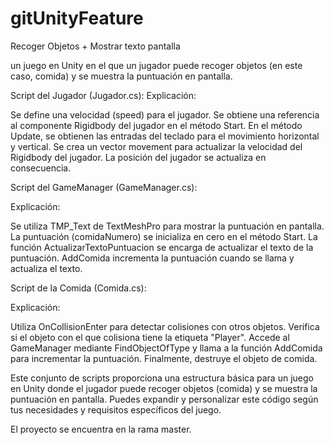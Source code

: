 # gitUnityFeature
Recoger Objetos + Mostrar texto pantalla

un juego en Unity en el que un jugador puede recoger objetos (en este caso, comida) y se muestra la puntuación en pantalla.

Script del Jugador (Jugador.cs):
Explicación:

Se define una velocidad (speed) para el jugador.
Se obtiene una referencia al componente Rigidbody del jugador en el método Start.
En el método Update, se obtienen las entradas del teclado para el movimiento horizontal y vertical.
Se crea un vector movement para actualizar la velocidad del Rigidbody del jugador.
La posición del jugador se actualiza en consecuencia.

Script del GameManager (GameManager.cs):

Explicación:

Se utiliza TMP_Text de TextMeshPro para mostrar la puntuación en pantalla.
La puntuación (comidaNumero) se inicializa en cero en el método Start.
La función ActualizarTextoPuntuacion se encarga de actualizar el texto de la puntuación.
AddComida incrementa la puntuación cuando se llama y actualiza el texto.

Script de la Comida (Comida.cs):

Explicación:

Utiliza OnCollisionEnter para detectar colisiones con otros objetos.
Verifica si el objeto con el que colisiona tiene la etiqueta "Player".
Accede al GameManager mediante FindObjectOfType y llama a la función AddComida para incrementar la puntuación.
Finalmente, destruye el objeto de comida.

Este conjunto de scripts proporciona una estructura básica para un juego en Unity donde el jugador puede recoger objetos (comida) y se muestra la puntuación en pantalla. Puedes expandir y personalizar este código según tus necesidades y requisitos específicos del juego.

El proyecto se encuentra en la rama master.
